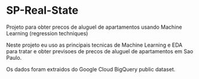 # SP-Real-State
Projeto para obter precos de aluguel de apartamentos usando Machine Learning (regression techniques)


Neste projeto eu uso as principais tecnicas de Machine Learning e EDA para tratar e obter previsoes de precos de  aluguel de apartamentos em Sao Paulo.

Os dados foram extraidos do Google Cloud BigQuery public dataset.
